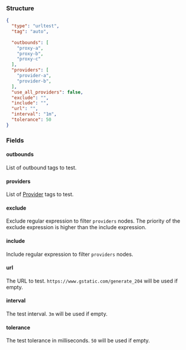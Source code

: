 ### Structure

```json
{
  "type": "urltest",
  "tag": "auto",
  
  "outbounds": [
    "proxy-a",
    "proxy-b",
    "proxy-c"
  ],
  "providers": [
    "provider-a",
    "provider-b",
  ],
  "use_all_providers": false,
  "exclude": "",
  "include": "",
  "url": "",
  "interval": "1m",
  "tolerance": 50
}
```

### Fields

#### outbounds

List of outbound tags to test.

#### providers

List of [Provider](/configuration/provider) tags to test.

#### exclude

Exclude regular expression to filter `providers` nodes. The priority of the exclude expression is higher than the include expression.

#### include

Include regular expression to filter `providers` nodes.

#### url

The URL to test. `https://www.gstatic.com/generate_204` will be used if empty.

#### interval

The test interval. `3m` will be used if empty.

#### tolerance

The test tolerance in milliseconds. `50` will be used if empty.
